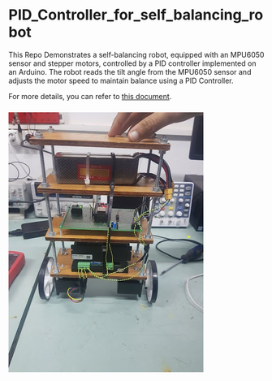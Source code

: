 # PID_Controller_for_self_balancing_robot
This Repo Demonstrates a self-balancing robot, equipped with an MPU6050 sensor and stepper motors, controlled by a PID controller implemented on an Arduino. The robot reads the tilt angle from the MPU6050 sensor and adjusts the motor speed to maintain balance using a PID Controller.

For more details, you can refer to [this document](https://www.diva-portal.org/smash/get/diva2:1737768/FULLTEXT01.pdf).
### 
![Self Balancing Robot](.doc/self_balancing_robot.jpg)